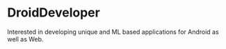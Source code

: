# DroidDeveloper
Interested in developing unique and ML based applications for Android as well as Web.
